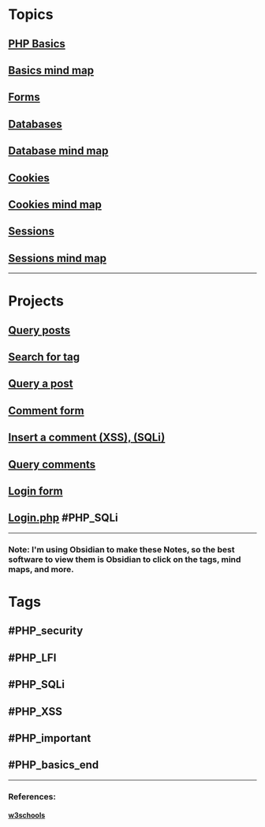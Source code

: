 # Topics 

## [PHP Basics](Notes/basics.md#tags)
## [Basics mind map](Notes/basics_mindmap.html)
## [Forms](Notes/forms.md)
## [Databases](Notes/databases.md)
## [Database mind map](Notes/databases_mindmap.html)
## [Cookies](Notes/cookies🍪.md)
## [Cookies mind map](Notes/cookies_mindmap.html)
## [Sessions](Notes/session.md)
## [Sessions mind map](Notes/session_mindmap.html)
---
# Projects 
## [Query posts](Code/Projects/juba/cms.md#posts)
## [Search for tag](Code/Projects/juba/cms.md#search)
## [Query a post](Code/Projects/juba/cms.md#post)
## [Comment form](Code/Projects/juba/cms.md#comment_form)
## [Insert a comment (XSS), (SQLi)](Code/Projects/juba/cms.md#ins_comment)
## [Query comments](Code/Projects/juba/cms.md#vu_comments)
## [Login form](Code/Projects/juba/cms.md#login_form)
## [Login.php](Code/Projects/juba/cms.md#login_php) #PHP_SQLi
---
### Note: I'm using Obsidian to make these Notes, so the best software to view them is Obsidian to click on the tags, mind maps, and more.
# Tags
## #PHP_security 
## #PHP_LFI 
## #PHP_SQLi
## #PHP_XSS
## #PHP_important 
## #PHP_basics_end 
----
### References: 
#### [w3schools](https://www.w3schools.com/php/default.asp)
